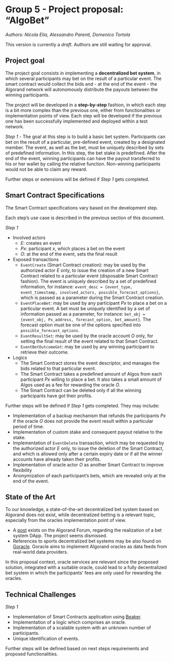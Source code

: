 # Group 5 - Project proposal: “AlgoBet”

_Authors: Nicola Elia, Alessandro Parenti, Domenico Tortola_

This version is currently a _draft_. Authors are still waiting for approval.

## Project goal

The project goal consists in implementing a **decentralized bet system**, in which several participants may bet on the result of a particular event. The smart contract would collect the bids and - at the end of the event - the Algorand network will autonomously distribute the payouts between the winning participants.

The project will be developed in a **step-by-step** fashion, in which each step is a bit more complex than the previous one, either from functionalities or implementation points of view. Each step will be developed if the previous one has been successfully implemented and deployed within a test network.

_Step 1_ - The goal at this step is to build a basic bet system. Participants can bet on the result of a particular, pre-defined event, created by a designated member. The event, as well as the bet, must be uniquely described by sets of predefined information. In this step, the bet stake is predefined. After the end of the event, winning participants can have the payout transferred to his or her wallet by calling the relative function. Non-winning participants would not be able to claim any reward.

Further steps or extensions will be defined if _Step 1_ gets completed.

## Smart Contract Specifications

The Smart Contract specifications vary based on the development step.

Each step’s use case is described in the previous section of this document.

_Step 1_

- Involved actors
  - _E_: creates an event
  - _Px_: participant _x_, which places a bet on the event
  - _O_: at the end of the event, sets the final result
- Exposed transactions
  - `EventCreate` (Smart Contract creation): may be used by the authorized actor _E_ only, to issue the creation of a new Smart Contract related to a particular event (disposable Smart Contract fashion). The event is uniquely described by a set of predefined information, for instance: `event_desc = {event_type, event_timestamp, involved_actors, possible_forecast_options}`, which is passed as a parameter during the Smart Contract creation.
  - `EventPlaceBet`: may be used by any participant _Px_ to place a bet on a particular event. A bet must be uniquely identified by a set of information passed as a parameter, for instance: `bet_obj = {event_obj, Px_address, forecast_option, bet_amount}`. The forecast option must be one of the options specified into `possible_forecast_options`.
  - `EventResultSet`: may be used by the oracle account _O_ only, for setting the final result of the event related to that Smart Contract.
  - `EventBetOutcomeGet`: may be used by any winning participant to retrieve their outcome.
- Logics
  - The Smart Contract stores the event descriptor, and manages the bids related to that particular event.
  - The Smart Contract takes a predefined amount of Algos from each participant _Px_ willing to place a bet. It also takes a small amount of Algos used as a fee for rewarding the oracle _O_.
  - The Smart Contract can be deleted only if all the winning participants have got their profits.

Further steps will be defined if _Step 1_ gets completed. They may include:

- Implementation of a backup mechanism that refunds the participants _Px_ if the oracle _O_ does not provide the event result within a particular period of time.
- Implementation of custom stake and consequent payout relative to the stake.
- Implementation of `EventDelete` transaction, which may be requested by the authorized actor _E_ only, to issue the deletion of the Smart Contract, and which is allowed only after a certain expiry date or if all the winner accounts have already taken their profits.
- Implementation of oracle actor _O_ as another Smart Contract to improve flexibility
- Anonymization of each participant’s bets, which are revealed only at the end of the event.

## State of the Art

To our knowledge, a state-of-the-art decentralized bet system based on Algorand does not exist, while decentralized betting is a relevant topic, especially from the oracles implementation point of view.

- A [post](https://forum.algorand.org/t/algorand-bet-my-first-attempt-at-a-dapp/3957) exists on the Algorand Forum, regarding the realization of a bet system DApp. The project seems dismissed.
- References to sports decentralized bet systems may be also found on [Goracle](https://www.goracle.io/post/algorand-the-future-of-sports-betting). Goracle aims to implement Algorand oracles as data feeds from real-world data providers.

In this proposal context, oracle services are relevant since the proposed solution, integrated with a suitable oracle, could lead to a fully decentralized bet system in which the participants' fees are only used for rewarding the oracles.

## Technical Challenges

_Step 1_

- Implementation of Smart Contracts application using [Beaker](https://github.com/algorand-devrel/beaker).
- Implementation of a logic which comprises an oracle.
- Implementation of a scalable system with an unknown number of participants.
- Unique identification of events.

Further steps will be defined based on next steps requirements and proposed functionalities.
